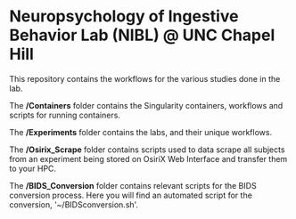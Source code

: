 # Neuropsychology of Ingestive Behavior Lab (NIBL) @  UNC Chapel Hill

This repository contains the workflows for the various studies done in the lab.


The **/Containers** folder contains the Singularity containers, workflows and scripts for running containers.

The **/Experiments** folder contains the labs, and their unique workflows.

The **/Osirix_Scrape** folder contains scripts used to data scrape all subjects from an experiment being stored on OsiriX Web Interface and transfer them to your HPC.

The **/BIDS_Conversion** folder contains relevant scripts for the BIDS conversion process. Here you will find an automated script for the conversion, '~/BIDSconversion.sh'. 
